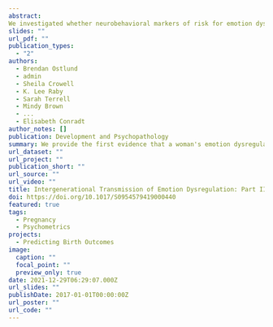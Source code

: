 ```yaml
---
abstract:
We investigated whether neurobehavioral markers of risk for emotion dysregulation were evident among newborns, as well as whether the identified markers were associated with prenatal exposure to maternal emotion dysregulation. Pregnant women (N = 162) reported on their emotion dysregulation prior to a laboratory assessment. The women were then invited to the laboratory to assess baseline respiratory sinus arrhythmia (RSA) and RSA in response to an infant cry. Newborns were assessed after birth via the NICU Network Neurobehavioral Scale. We identified two newborn neurobehavioral factors—arousal and attention—via exploratory factor analysis. Low arousal was characterized by less irritability, excitability, and motor agitation, while low attention was related to a lower threshold for auditory and visual stimulation, less sustained attention, and poorer visual tracking abilities. Pregnant women who reported higher levels of emotion dysregulation had newborns with low arousal levels and less attention. Larger decreases in maternal RSA in response to cry were also related to lower newborn arousal. We provide the first evidence that a woman's emotion dysregulation while pregnant is associated with risks for dysregulation in her newborn. Implications for intergenerational transmission of emotion dysregulation are discussed.
slides: ""
url_pdf: ""
publication_types:
  - "2"
authors:
  - Brendan Ostlund
  - admin
  - Sheila Crowell
  - K. Lee Raby
  - Sarah Terrell
  - Mindy Brown
  - ...
  - Elisabeth Conradt
author_notes: []
publication: Development and Psychopathology
summary: We provide the first evidence that a woman's emotion dysregulation while pregnant is associated with risks for dysregulation in her newborn.
url_dataset: ""
url_project: ""
publication_short: ""
url_source: ""
url_video: ""
title: Intergenerational Transmission of Emotion Dysregulation: Part II. Developmental Origins of Newborn Neurobehavior
doi: https://doi.org/10.1017/S0954579419000440
featured: true
tags:
  - Pregnancy
  - Psychometrics
projects:
  - Predicting Birth Outcomes
image:
  caption: ""
  focal_point: ""
  preview_only: true
date: 2021-12-29T06:29:07.000Z
url_slides: ""
publishDate: 2017-01-01T00:00:00Z
url_poster: ""
url_code: ""
---
```

